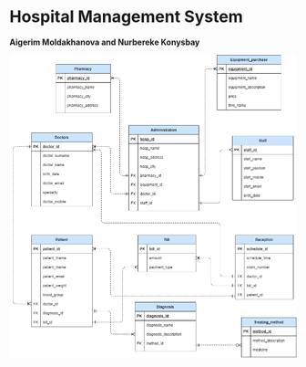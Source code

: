 # Hospital Management System
**Aigerim Moldakhanova and Nurbereke Konysbay**


![ERD](NEW_ERD_HospitalManagementSystem.png)
